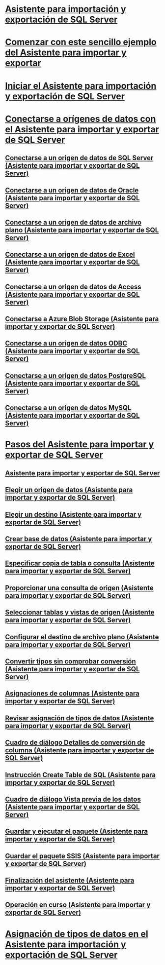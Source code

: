 # [Asistente para importación y exportación de SQL Server](import-and-export-data-with-the-sql-server-import-and-export-wizard.md)  
# [Comenzar con este sencillo ejemplo del Asistente para importar y exportar](get-started-with-this-simple-example-of-the-import-and-export-wizard.md)  
# [Iniciar el Asistente para importación y exportación de SQL Server](start-the-sql-server-import-and-export-wizard.md)  
# [Conectarse a orígenes de datos con el Asistente para importar y exportar de SQL Server](connect-to-data-sources-with-the-sql-server-import-and-export-wizard.md)  
## [Conectarse a un origen de datos de SQL Server (Asistente para importar y exportar de SQL Server)](connect-to-a-sql-server-data-source-sql-server-import-and-export-wizard.md)  
## [Conectarse a un origen de datos de Oracle (Asistente para importar y exportar de SQL Server)](connect-to-an-oracle-data-source-sql-server-import-and-export-wizard.md)  
## [Conectarse a un origen de datos de archivo plano (Asistente para importar y exportar de SQL Server)](connect-to-a-flat-file-data-source-sql-server-import-and-export-wizard.md)  
## [Conectarse a un origen de datos de Excel (Asistente para importar y exportar de SQL Server)](connect-to-an-excel-data-source-sql-server-import-and-export-wizard.md)  
## [Conectarse a un origen de datos de Access (Asistente para importar y exportar de SQL Server)](connect-to-an-access-data-source-sql-server-import-and-export-wizard.md)  
## [Conectarse a Azure Blob Storage (Asistente para importar y exportar de SQL Server)](connect-to-azure-blob-storage-sql-server-import-and-export-wizard.md)  
## [Conectarse a un origen de datos ODBC (Asistente para importar y exportar de SQL Server)](connect-to-an-odbc-data-source-sql-server-import-and-export-wizard.md)  
## [Conectarse a un origen de datos PostgreSQL (Asistente para importar y exportar de SQL Server)](connect-to-a-postgresql-data-source-sql-server-import-and-export-wizard.md)  
## [Conectarse a un origen de datos MySQL (Asistente para importar y exportar de SQL Server)](connect-to-a-mysql-data-source-sql-server-import-and-export-wizard.md)  
# [Pasos del Asistente para importar y exportar de SQL Server](steps-in-the-sql-server-import-and-export-wizard.md)  
## [Asistente para importar y exportar de SQL Server](welcome-to-sql-server-import-and-export-wizard.md)  
## [Elegir un origen de datos (Asistente para importar y exportar de SQL Server)](choose-a-data-source-sql-server-import-and-export-wizard.md)  
## [Elegir un destino (Asistente para importar y exportar de SQL Server)](choose-a-destination-sql-server-import-and-export-wizard.md)  
## [Crear base de datos (Asistente para importar y exportar de SQL Server)](create-database-sql-server-import-and-export-wizard.md)  
## [Especificar copia de tabla o consulta (Asistente para importar y exportar de SQL Server)](specify-table-copy-or-query-sql-server-import-and-export-wizard.md)  
## [Proporcionar una consulta de origen (Asistente para importar y exportar de SQL Server)](provide-a-source-query-sql-server-import-and-export-wizard.md)  
## [Seleccionar tablas y vistas de origen (Asistente para importar y exportar de SQL Server)](select-source-tables-and-views-sql-server-import-and-export-wizard.md)  
## [Configurar el destino de archivo plano (Asistente para importar y exportar de SQL Server)](configure-flat-file-destination-sql-server-import-and-export-wizard.md)  
## [Convertir tipos sin comprobar conversión (Asistente para importar y exportar de SQL Server)](convert-types-without-conversion-checking-sql-server-import-and-export-wizard.md)  
## [Asignaciones de columnas (Asistente para importar y exportar de SQL Server)](column-mappings-sql-server-import-and-export-wizard.md)  
## [Revisar asignación de tipos de datos (Asistente para importar y exportar de SQL Server)](review-data-type-mapping-sql-server-import-and-export-wizard.md)  
## [Cuadro de diálogo Detalles de conversión de columna (Asistente para importar y exportar de SQL Server)](column-conversion-details-dialog-box-sql-server-import-and-export-wizard.md)  
## [Instrucción Create Table de SQL (Asistente para importar y exportar de SQL Server)](create-table-sql-statement-sql-server-import-and-export-wizard.md)  
## [Cuadro de diálogo Vista previa de los datos (Asistente para importar y exportar de SQL Server)](preview-data-dialog-box-sql-server-import-and-export-wizard.md)  
## [Guardar y ejecutar el paquete (Asistente para importar y exportar de SQL Server)](save-and-run-package-sql-server-import-and-export-wizard.md)  
## [Guardar el paquete SSIS (Asistente para importar y exportar de SQL Server)](save-ssis-package-sql-server-import-and-export-wizard.md)  
## [Finalización del asistente (Asistente para importar y exportar de SQL Server)](complete-the-wizard-sql-server-import-and-export-wizard.md)  
## [Operación en curso (Asistente para importar y exportar de SQL Server)](performing-operation-sql-server-import-and-export-wizard.md)  
# [Asignación de tipos de datos en el Asistente para importación y exportación de SQL Server](data-type-mapping-in-the-sql-server-import-and-export-wizard.md)  